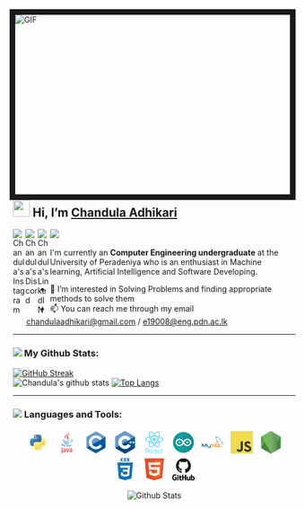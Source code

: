  <img align="right" alt="GIF" src="https://github.com/abhisheknaiidu/abhisheknaiidu/blob/master/code.gif?raw=true" width="490" height="320" border="10"/>

## <img src="https://raw.githubusercontent.com/MartinHeinz/MartinHeinz/master/wave.gif" width="30px" height="30px" /> Hi, I’m [Chandula Adhikari](https://www.linkedin.com/in/janith-chandula-adhikari-5543a5223)
<a href="https://www.instagram.com/janith_chandula_adhikari/">
  <img align="left" alt="Chandula's Instagram" width="22px" src="https://raw.githubusercontent.com/hussainweb/hussainweb/main/icons/instagram.png" />
</a>
<a href="http://discordapp.com/users/1029326061760163840">
  <img align="left" alt="Chandula's Discord" width="22px" src="https://raw.githubusercontent.com/peterthehan/peterthehan/master/assets/discord.svg" />
</a>
<a href="https://www.linkedin.com/in/janith-chandula-adhikari-5543a5223">
  <img align="left" alt="Chandula's LinkedIN" width="22px" src="https://raw.githubusercontent.com/peterthehan/peterthehan/master/assets/linkedin.svg" />
</a>

<img src="https://visitor-badge.glitch.me/badge?page_id=chandula00.chandula00"/>

I'm currently an <b>Computer Engineering undergraduate</b> at the University of Peradeniya who is an enthusiast in Machine learning, Artificial Intelligence and Software Developing.
- 👀 I’m interested in Solving Problems and finding appropriate methods to solve them
- 📫 You can reach me through my email chandulaadhikari@gmail.com / e19008@eng.pdn.ac.lk


<!---
chandula00/chandula00 is a ✨ special ✨ repository because its `README.md` (this file) appears on your GitHub profile.
You can click the Preview link to take a look at your changes.
--->
---
### <img src='https://media1.giphy.com/media/du3J3cXyzhj75IOgvA/giphy.gif?cid=ecf05e47x2g034i9pzwtzzsd3xgg2w9nr94t4tflbbgo3008&rid=giphy.gif' width='25' /> My Github Stats:
[![GitHub Streak](http://github-readme-streak-stats.herokuapp.com?user=chandula00&theme=dark&background=000000)](https://git.io/streak-stats)<br>
![Chandula's github stats](https://github-readme-stats.vercel.app/api?username=chandula00&theme=dark&bg_color=000000&show_icons=true)
[![Top Langs](https://github-readme-stats.vercel.app/api/top-langs/?username=chandula00&theme=dark&bg_color=000000&layout=compact&show_icons=true)](https://github.com/anuraghazra/github-readme-stats)

---
### <img src="https://github.com/TheDudeThatCode/TheDudeThatCode/blob/master/Assets/Developer.gif" width="45" /> Languages and Tools:
<p align="center">
<img src="https://raw.githubusercontent.com/github/explore/80688e429a7d4ef2fca1e82350fe8e3517d3494d/topics/python/python.png" alt="Python" height="40" style="vertical-align:top; margin:4px">
<img src="https://github.com/devicons/devicon/blob/master/icons/java/java-original-wordmark.svg" title="Java" alt="Java" height="40" style="vertical-align:top; margin:4px"/>
<img src="https://github.com/devicons/devicon/blob/master/icons/c/c-original.svg" title="c" alt="c" height="40" style="vertical-align:top; margin:4px"/>
<img src="https://github.com/devicons/devicon/blob/master/icons/cplusplus/cplusplus-original.svg" title="c++" alt="c++" height="40" style="vertical-align:top; margin:4px"/>
<img src="https://github.com/devicons/devicon/blob/master/icons/react/react-original-wordmark.svg" title="React" alt="React" height="40" style="vertical-align:top; margin:4px"/>
<img src="https://raw.githubusercontent.com/github/explore/80688e429a7d4ef2fca1e82350fe8e3517d3494d/topics/arduino/arduino.png" alt="arduino" height="40" style="vertical-align:top; margin:4px">
<img src="https://github.com/devicons/devicon/blob/master/icons/mysql/mysql-original-wordmark.svg" alt="mysql" height="40" style="vertical-align:top; margin:4px">
<img src="https://raw.githubusercontent.com/github/explore/80688e429a7d4ef2fca1e82350fe8e3517d3494d/topics/javascript/javascript.png" alt="Javascript" height="40" style="vertical-align:top; margin:4px">
<img src="https://raw.githubusercontent.com/github/explore/80688e429a7d4ef2fca1e82350fe8e3517d3494d/topics/nodejs/nodejs.png" alt="nodejs" height="40" style="vertical-align:top; margin:4px">
<img src="https://github.com/devicons/devicon/blob/master/icons/css3/css3-plain-wordmark.svg"  title="CSS3" alt="CSS" height="40" style="vertical-align:top; margin:4px"/>
<img src="https://github.com/devicons/devicon/blob/master/icons/html5/html5-original.svg" title="HTML5" alt="HTML" height="40" style="vertical-align:top; margin:4px"/>
<img src="https://github.com/devicons/devicon/blob/master/icons/github/github-original-wordmark.svg" title="Github" alt="Github" height="40" style="vertical-align:top; margin:4px"/>

<p align="center">
        <img src="https://raw.githubusercontent.com/mayhemantt/mayhemantt/Update/svg/Bottom.svg" alt="Github Stats" />
</p>



<!--[![Top Langs](https://github-readme-stats.vercel.app/api/top-langs/?username=chandula00&layout=compact&theme=transparent&show_icons=true)](https://github.com/anuraghazra/github-readme-stats)-->
